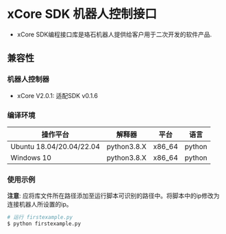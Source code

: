 # xCore SDK 机器人控制接口

* xCore SDK编程接口库是珞石机器人提供给客户用于二次开发的软件产品.

## 兼容性
### 机器人控制器
* xCore V2.0.1: 适配SDK v0.1.6

### 编译环境
|操作平台|解释器|平台|语言|
|----|---|----|----|
|Ubuntu 18.04/20.04/22.04|python3.8.X|x86_64|python|
|Windows 10|python3.8.X|x86_64|python|

### 使用示例

**注意**: 应将库文件所在路径添加至运行脚本可识别的路径中。将脚本中的ip修改为连接机器人所设置的ip。

```bash
# 运行 firstexample.py
$ python firstexample.py

```
